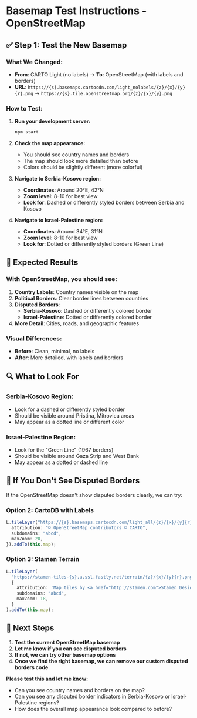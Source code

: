 # Basemap Test Instructions - OpenStreetMap

## ✅ **Step 1: Test the New Basemap**

### **What We Changed:**

- **From**: CARTO Light (no labels) → **To**: OpenStreetMap (with labels and borders)
- **URL**: `https://{s}.basemaps.cartocdn.com/light_nolabels/{z}/{x}/{y}{r}.png` → `https://{s}.tile.openstreetmap.org/{z}/{x}/{y}.png`

### **How to Test:**

1. **Run your development server:**

   ```bash
   npm start
   ```

2. **Check the map appearance:**

   - You should see country names and borders
   - The map should look more detailed than before
   - Colors should be slightly different (more colorful)

3. **Navigate to Serbia-Kosovo region:**

   - **Coordinates**: Around 20°E, 42°N
   - **Zoom level**: 8-10 for best view
   - **Look for**: Dashed or differently styled borders between Serbia and Kosovo

4. **Navigate to Israel-Palestine region:**
   - **Coordinates**: Around 34°E, 31°N
   - **Zoom level**: 8-10 for best view
   - **Look for**: Dotted or differently styled borders (Green Line)

## 🎯 **Expected Results**

### **With OpenStreetMap, you should see:**

1. **Country Labels**: Country names visible on the map
2. **Political Borders**: Clear border lines between countries
3. **Disputed Borders**:
   - **Serbia-Kosovo**: Dashed or differently colored border
   - **Israel-Palestine**: Dotted or differently colored border
4. **More Detail**: Cities, roads, and geographic features

### **Visual Differences:**

- **Before**: Clean, minimal, no labels
- **After**: More detailed, with labels and borders

## 🔍 **What to Look For**

### **Serbia-Kosovo Region:**

- Look for a dashed or differently styled border
- Should be visible around Pristina, Mitrovica areas
- May appear as a dotted line or different color

### **Israel-Palestine Region:**

- Look for the "Green Line" (1967 borders)
- Should be visible around Gaza Strip and West Bank
- May appear as a dotted or dashed line

## 📝 **If You Don't See Disputed Borders**

If the OpenStreetMap doesn't show disputed borders clearly, we can try:

### **Option 2: CartoDB with Labels**

```typescript
L.tileLayer("https://{s}.basemaps.cartocdn.com/light_all/{z}/{x}/{y}{r}.png", {
  attribution: "© OpenStreetMap contributors © CARTO",
  subdomains: "abcd",
  maxZoom: 20,
}).addTo(this.map);
```

### **Option 3: Stamen Terrain**

```typescript
L.tileLayer(
  "https://stamen-tiles-{s}.a.ssl.fastly.net/terrain/{z}/{x}/{y}{r}.png",
  {
    attribution: 'Map tiles by <a href="http://stamen.com">Stamen Design</a>',
    subdomains: "abcd",
    maxZoom: 18,
  }
).addTo(this.map);
```

## 🚀 **Next Steps**

1. **Test the current OpenStreetMap basemap**
2. **Let me know if you can see disputed borders**
3. **If not, we can try other basemap options**
4. **Once we find the right basemap, we can remove our custom disputed borders code**

**Please test this and let me know:**

- Can you see country names and borders on the map?
- Can you see any disputed border indicators in Serbia-Kosovo or Israel-Palestine regions?
- How does the overall map appearance look compared to before?
